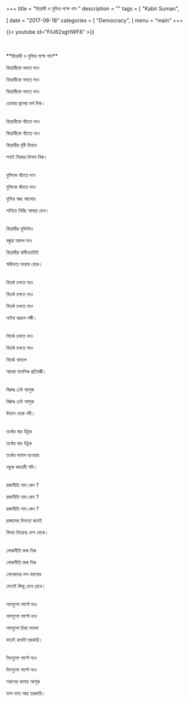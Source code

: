 +++
title = "বিরোধী ও যুক্তির পক্ষে গান "
description = ""
tags = [
    "Kabir Suman",
 
]
date = "2017-08-18"
categories = [
    "Democracy",
]
menu = "main"
+++







 {{< youtube id="FiU62xgHWF8"  >}}

<br>
<br>
**বিরোধী ও যুক্তির পক্ষে গান**

বিরোধীকে বলতে দাও

বিরোধীকে বলতে দাও 

বিরোধীকে বলতে দাও 

তোমার ভুলের ফর্দ দিক। 


<br>
বিরোধীকে বাঁচতে দাও

বিরোধীকে বাঁচতে দাও 

বিরোধীর দৃষ্টি দিয়েও 

সবাই নিজের হিসাব নিক। 


<br>
যুক্তিকে বাঁচতে দাও 

যুক্তিকে বাঁচতে দাও

যুক্তির স্বচ্ছ আলোয় 

শানিয়ে নিচ্ছি আমার চোখ। 


<br>
বিরোধীর যুক্তিটাও 

বন্ধুরা আমল দাও 

বিরোধীর স্বাধীনতাটাই 

 স্বাধীনতা সাব্যস্ত হোক। 


<br>
বিতর্ক চলতে দাও 

বিতর্ক চলতে দাও 

বিতর্ক চলতে দাও

নাইবা করলে সঙ্গী। 


<br>
বিতর্ক চলতে দাও 

বিতর্ক চলতে দাও 

বিতর্ক থামলে 

  আমরা মানসিক প্রতিবন্ধী। 


<br>
বিরুদ্ধ ঢেউ আসুক 

বিরুদ্ধ ঢেউ আসুক 

উত্তাল হোক নদী। 



<br>
তর্কের ঝড় উঠুক 

তর্কের ঝড় উঠুক 

তর্কের দামাল হাওয়ায় 

   নড়ুক কায়েমী গদি। 


<br>
রাজনীতি নাম কেন ?

রাজনীতি নাম কেন ?

রাজনীতি নাম কেন ?

রাজাদের দিনতো কবেই 

 বিদায় নিয়েছে দেশ থেকে। 


<br>
লোকনীতি জন্ম নিক 

লোকনীতি জন্ম নিক 

লোকেদের মন্দ ভালোর 

দেখেই কিন্তু চোখ রেখে। 


<br>
নামগুলো পাল্টে দাও 

নামগুলো পাল্টে দাও

নামগুলো চিন্তা ভাবনা 

   করেই রাখাটা দরকারি। 


<br>
দিনগুলো পাল্টে দাও 

দিনগুলো পাল্টে দাও 

সকলের থালায় আসুক 

  ডাল ভাত আর তরকারি। 






